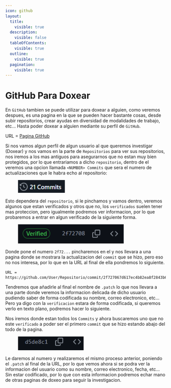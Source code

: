 ```yaml
---
icon: github
layout:
  title:
    visible: true
  description:
    visible: false
  tableOfContents:
    visible: true
  outline:
    visible: true
  pagination:
    visible: true
---
```


# GitHub Para Doxear

En `GitHub` tambien se puede utilizar para doxear a alguien, como veremos despues, es una pagina en la que se pueden hacer bastante cosas, desde subir repositorios, crear ayudas en diversidad de modalidades de trabajo, etc... Hasta poder doxear a alguien mediante su perfil de `GitHub`.

URL = [Pagina GitHub](https://github.com)

Si nos vamos algun perfil de algun usuario al que queremos investigar (Doxear) y nos vamos en la parte de `Repositorios` para ver sus repositorios, nos iremos a los mas antiguos para asegurarnos que no estan muy bien protegidos, por lo que entrariamos a dicho `repositorio`, dentro de el veremos una opcion llamada `<NUMBER> Commits` que sera el numero de actualizaciones que le habra echo al repositorio:

<figure><img src="../../.gitbook/assets/image (2) (1) (1) (1) (1) (1) (1) (1) (1) (1) (1) (1) (1) (1) (1) (1) (1) (1) (1) (1) (1) (1) (1).png" alt=""><figcaption></figcaption></figure>

Esto dependera del `repositorio`, si le pinchamos y vamos dentro, veremos algunos que estan verificados y otros que no, los `verificados` suelen tener mas proteccion, pero igualmente podremos ver informacion, por lo que probaremos a entrar en algun verificado de la siguiente forma.

<figure><img src="../../.gitbook/assets/image (3) (1) (1) (1) (1) (1) (1) (1) (1) (1) (1) (1) (1) (1) (1) (1) (1).png" alt=""><figcaption></figcaption></figure>

Donde pone el numero `2f72...` pincharemos en el y nos llevara a una pagina donde se mostrara la actualizacion del `commit` que se hizo, pero eso no nos interesa, por lo que en la URL al final de ella pondremos lo siguiente.

```
URL = https://github.com/User/Repositorio/commit/2f727067d617ec4b82ea8f2843b6e4a19d9a76c5.patch
```

Tendremos que añadirle al final el nombre de `.patch` lo que nos llevara a una parte donde veremos la informacion delicada de dicho usuario pudiendo saber de forma codificada su nombre, correo electronico, etc... Pero ya digo con la `verificacion` estara de forma codificada, si queremos verlo en texto plano, podremos hacer lo siguiente.

Nos iremos donde estan todos los `Commits` y ahora buscaremos uno que no este `verificado` a poder ser el primero `commit` que se hizo estando abajo del todo de la pagina.

<figure><img src="../../.gitbook/assets/image (4) (1) (1) (1) (1) (1) (1) (1) (1) (1) (1).png" alt=""><figcaption></figcaption></figure>

Le daremos al numero y realizaremos el mismo proceso anterior, poniendo el `.patch` al final de la URL, por lo que vemos ahora si se podra ver la informacion del usuario como su nombre, correo electronico, fecha, etc... Sin estar codificado, por lo que con esta informacion podremos echar mano de otras paginas de doxeo para seguir la investigacion.
